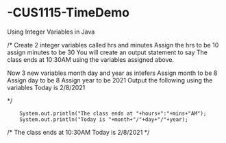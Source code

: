 # -CUS1115-TimeDemo
Using Integer Variables in Java

/*
 Create 2 integer variables called hrs and minutes
 Assign the hrs to be 10
 assign minutes to be 30
 You will create an output statement to say
 The class ends at 10:30AM using the variables assigned above.
 
 Now 3 new variables month day and year as intefers
 Assign month to be 8
 Assign day to be 8
 Assign year to be 2021
 Output the following using the variables
 Today is 2/8/2021
 
 
 */

        System.out.println("The class ends at "+hours+":"+mins+"AM");
        System.out.println("Today is "+month+"/"+day+"/"+year);

/*
The class ends at 10:30AM
Today is 2/8/2021
*/
